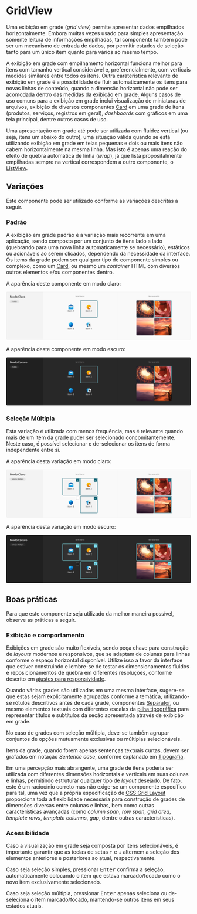 # GridView

Uma exibição em grade (_grid view_) permite apresentar dados empilhados horizontalmente. Embora muitas vezes usado para simples apresentação somente leitura de informações empilhadas, tal componente também pode ser um mecanismo de entrada de dados, por permitir estados de seleção tanto para um único item quanto para vários ao mesmo tempo.

A exibição em grade com empilhamento horizontal funciona melhor para itens com tamanho vertical considerável e, preferencialmente, com verticais medidas similares entre todos os itens. Outra caraterística relevante de exibição em grade é a possibilidade de fluir automaticamente os itens para novas linhas de conteúdo, quando a dimensão horizontal não pode ser acomodada dentro das medidas da exibição em grade. Alguns casos de uso comuns para a exibição em grade inclui visualização de miniaturas de arquivos, exibição de diversos componentes [Card](./card.md) em uma grade de itens (produtos, serviços, registros em geral), _dashboards_ com gráficos em uma tela principal, dentre outros casos de uso.

Uma apresentação em grade até pode ser utilizada com fluidez vertical (ou seja, itens um abaixo do outro), uma situação válida quando se está utilizando exibição em grade em telas pequenas e dois ou mais itens não cabem horizontalmente na mesma linha. Mas isto é apenas uma reação do efeito de quebra automática de linha (_wrap_), já que lista propositalmente empilhadas sempre na vertical correspondem a outro componente, o [ListView](./list-view.md).

## Variações

Este componente pode ser utilizado conforme as variações descritas a seguir.

### Padrão

A exibição em grade padrão é a variação mais recorrente em uma aplicação, sendo composta por um conjunto de itens lado a lado (quebrando para uma nova linha automaticamente se necessário), estáticos ou acionáveis ao serem clicados, dependendo da necessidade da interface. Os items da grade podem ser qualquer tipo de componente simples ou complexo, como um [Card](./card.md), ou mesmo um _container_ HTML com diversos outros elementos e/ou componentes dentro.

A aparência deste componente em modo claro:

![GridView - Modo Claro - Padrão](../assets/images/component-gridview-light-standard.png)

A aparência deste componente em modo escuro:

![GridView - Modo Escuro - Padrão](../assets/images/component-gridview-dark-standard.png)

### Seleção Múltipla

Esta variação é utilizada com menos frequência, mas é relevante quando mais de um item da grade puder ser selecionado concomitantemente. Neste caso, é possível selecionar e de-selecionar os itens de forma independente entre si.

A aparência desta variação em modo claro:

![GridView - Modo Claro - Seleção Múltipla](../assets/images/component-gridview-light-multiselect.png)

A aparência desta variação em modo escuro:

![GridView - Modo Escuro - Seleção Múltipla](../assets/images/component-gridview-dark-multiselect.png)

## Boas práticas

Para que este componente seja utilizado da melhor maneira possível, observe as práticas a seguir.

### Exibição e comportamento

Exibições em grade são muito flexíveis, sendo peça chave para construção de _layouts_ modernos e responsivos, que se adaptam de colunas para linhas conforme o espaço horizontal disponível. Utilize isso a favor da interface que estiver construindo e lembre-se de testar os dimensionamentos fluidos e reposicionamentos de quebra em diferentes resoluções, conforme descrito em [ajustes para responsividade](../guia-visual/dimensoes-e-espacamentos.md#ajustes-para-responsividade).

Quando várias grades são utilizadas em uma mesma interface, sugere-se que estas sejam explicitamente agrupadas conforme a temática, utilizando-se rótulos descritivos antes de cada grade, componentes [Separator](./separator.md), ou mesmo elementos textuais com diferentes escalas da [pilha tipográfica](../guia-visual/tipografia.md#pilha-tipográfica) para representar títulos e subtítulos da seção apresentada através de exibição em grade.

No caso de grades com seleção múltipla, deve-se também agrupar conjuntos de opções mutuamente exclusivas ou múltiplas selecionáveis.

Itens da grade, quando forem apenas sentenças textuais curtas, devem ser grafados em notação _Sentence case_, conforme explanado em [Tipografia](../guia-visual/tipografia.md#regras-de-formatação).

Em uma percepção mais abrangente, uma grade de itens poderia ser utilizada com diferentes dimensões horizontais e verticais em suas colunas e linhas, permitindo estruturar qualquer tipo de _layout_ desejado. De fato, este é um raciocínio correto mas não exige-se um componente específico para tal, uma vez que a própria especificação de [CSS Grid Layout](https://developer.mozilla.org/pt-BR/docs/Web/CSS/CSS_Grid_Layout) proporciona toda a flexibilidade necessária para construção de grades de dimensões diversas entre colunas e linhas, bem como outras características avançadas (como _column span_, _row span_, _grid area_, _template rows_, _template columns_, _gap_, dentre outras características).

### Acessibilidade

Caso a visualização em grade seja composta por itens selecionáveis, é importante garantir que as teclas de setas <kbd>&uarr;</kbd> e <kbd>&darr;</kbd> alternem a seleção dos elementos anteriores e posteriores ao atual, respectivamente.

Caso seja seleção simples, pressionar <kbd>Enter</kbd> confirma a seleção, automaticamente colocando o item que estava marcado/focado como o novo item exclusivamente selecionado.

Caso seja seleção múltipla, pressionar <kbd>Enter</kbd> apenas seleciona ou de-seleciona o item marcado/focado, mantendo-se outros itens em seus estados atuais.
